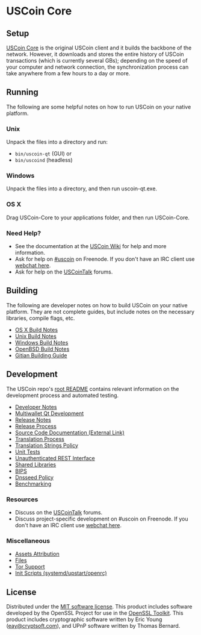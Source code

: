 USCoin Core
=====================

Setup
---------------------
[USCoin Core](http://uscoin.tech/en/download) is the original USCoin client and it builds the backbone of the network. However, it downloads and stores the entire history of USCoin transactions (which is currently several GBs); depending on the speed of your computer and network connection, the synchronization process can take anywhere from a few hours to a day or more.

Running
---------------------
The following are some helpful notes on how to run USCoin on your native platform.

### Unix

Unpack the files into a directory and run:

- `bin/uscoin-qt` (GUI) or
- `bin/uscoind` (headless)

### Windows

Unpack the files into a directory, and then run uscoin-qt.exe.

### OS X

Drag USCoin-Core to your applications folder, and then run USCoin-Core.

### Need Help?

* See the documentation at the [USCoin Wiki](https://uscoin.info/)
for help and more information.
* Ask for help on [#uscoin](http://webchat.freenode.net?channels=uscoin) on Freenode. If you don't have an IRC client use [webchat here](http://webchat.freenode.net?channels=uscoin).
* Ask for help on the [USCoinTalk](https://uscointalk.io/) forums.

Building
---------------------
The following are developer notes on how to build USCoin on your native platform. They are not complete guides, but include notes on the necessary libraries, compile flags, etc.

- [OS X Build Notes](build-osx.md)
- [Unix Build Notes](build-unix.md)
- [Windows Build Notes](build-windows.md)
- [OpenBSD Build Notes](build-openbsd.md)
- [Gitian Building Guide](gitian-building.md)

Development
---------------------
The USCoin repo's [root README](/README.md) contains relevant information on the development process and automated testing.

- [Developer Notes](developer-notes.md)
- [Multiwallet Qt Development](multiwallet-qt.md)
- [Release Notes](release-notes.md)
- [Release Process](release-process.md)
- [Source Code Documentation (External Link)](https://dev.visucore.com/bitcoin/doxygen/)
- [Translation Process](translation_process.md)
- [Translation Strings Policy](translation_strings_policy.md)
- [Unit Tests](unit-tests.md)
- [Unauthenticated REST Interface](REST-interface.md)
- [Shared Libraries](shared-libraries.md)
- [BIPS](bips.md)
- [Dnsseed Policy](dnsseed-policy.md)
- [Benchmarking](benchmarking.md)

### Resources
* Discuss on the [USCoinTalk](https://uscointalk.io/) forums.
* Discuss project-specific development on #uscoin on Freenode. If you don't have an IRC client use [webchat here](http://webchat.freenode.net/?channels=uscoin).

### Miscellaneous
- [Assets Attribution](assets-attribution.md)
- [Files](files.md)
- [Tor Support](tor.md)
- [Init Scripts (systemd/upstart/openrc)](init.md)

License
---------------------
Distributed under the [MIT software license](http://www.opensource.org/licenses/mit-license.php).
This product includes software developed by the OpenSSL Project for use in the [OpenSSL Toolkit](https://www.openssl.org/). This product includes
cryptographic software written by Eric Young ([eay@cryptsoft.com](mailto:eay@cryptsoft.com)), and UPnP software written by Thomas Bernard.
